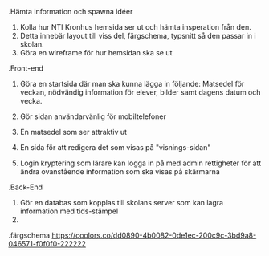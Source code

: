 .Hämta information och spawna idéer
1. Kolla hur NTI Kronhus hemsida ser ut och hämta insperation från den.
2. Detta innebär layout till viss del, färgschema, typsnitt så den passar in i skolan.
3. Göra en wireframe för hur hemsidan ska se ut 


.Front-end
1. Göra en startsida där man ska kunna lägga in följande: Matsedel för veckan, nödvändig information för elever, bilder samt dagens datum och vecka.
2. Gör sidan användarvänlig för mobiltelefoner
3. En matsedel som ser attraktiv ut

1. En sida för att redigera det som visas på "visnings-sidan"
2. Login kryptering som lärare kan logga in på med admin rettigheter för att ändra ovanstående information som ska visas på skärmarna


.Back-End
1. Gör en databas som kopplas till skolans server som kan lagra information med tids-stämpel
2. 

.färgschema
https://coolors.co/dd0890-4b0082-0de1ec-200c9c-3bd9a8-046571-f0f0f0-222222 

